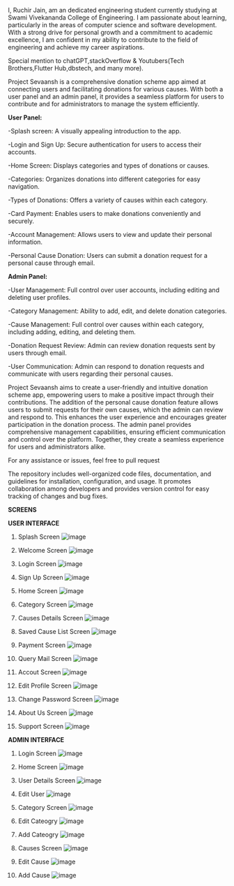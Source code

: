 I, Ruchir Jain, am an dedicated engineering student currently studying at Swami Vivekananda College of Engineering. I am passionate about learning, particularly in the areas of computer science and software development. With a strong drive for personal growth and a commitment to academic excellence, I am confident in my ability to contribute to the field of engineering and achieve my career aspirations.

Special mention to chatGPT,stackOverflow & Youtubers(Tech Brothers,Flutter Hub,dbstech, and many more).

Project Sevaansh is a comprehensive donation scheme app aimed at connecting users and facilitating donations for various causes. With both a user panel and an admin panel, it provides a seamless platform for users to contribute and for administrators to manage the system efficiently.

**User Panel:**

-Splash screen: A visually appealing introduction to the app.

-Login and Sign Up: Secure authentication for users to access their accounts.

-Home Screen: Displays categories and types of donations or causes.

-Categories: Organizes donations into different categories for easy navigation.

-Types of Donations: Offers a variety of causes within each category.

-Card Payment: Enables users to make donations conveniently and securely.

-Account Management: Allows users to view and update their personal information.

-Personal Cause Donation: Users can submit a donation request for a personal cause through email.


**Admin Panel:**

-User Management: Full control over user accounts, including editing and deleting user profiles.

-Category Management: Ability to add, edit, and delete donation categories.

-Cause Management: Full control over causes within each category, including adding, editing, and deleting them.

-Donation Request Review: Admin can review donation requests sent by users through email.

-User Communication: Admin can respond to donation requests and communicate with users regarding their personal causes.

Project Sevaansh aims to create a user-friendly and intuitive donation scheme app, empowering users to make a positive impact through their contributions. The addition of the personal cause donation feature allows users to submit requests for their own causes, which the admin can review and respond to. This enhances the user experience and encourages greater participation in the donation process. The admin panel provides comprehensive management capabilities, ensuring efficient communication and control over the platform. Together, they create a seamless experience for users and administrators alike.

For any assistance or issues, feel free to pull request

The repository includes well-organized code files, documentation, and guidelines for installation, configuration, and usage. It promotes collaboration among developers and provides version control for easy tracking of changes and bug fixes.

**SCREENS**

**USER INTERFACE**

1) Splash Screen
![image](https://github.com/ruchirjainn/projectSevaansh/assets/114685271/3ccdaf44-8299-4a0e-b457-dff5e182472c)

2) Welcome Screen
![image](https://github.com/ruchirjainn/projectSevaansh/assets/114685271/19bdc60c-83eb-4986-a2f8-a6308e64d069)

3) Login Screen
![image](https://github.com/ruchirjainn/projectSevaansh/assets/114685271/d84791c4-797b-4d00-b77d-58400e932462)

4) Sign Up Screen
![image](https://github.com/ruchirjainn/projectSevaansh/assets/114685271/6542ad1f-a552-450e-8d16-5ba5bdc2a442)

5) Home Screen 
![image](https://github.com/ruchirjainn/projectSevaansh/assets/114685271/46e02350-66d2-4d42-a886-957e703be542)

6) Category Screen
![image](https://github.com/ruchirjainn/projectSevaansh/assets/114685271/2c8f751e-9a48-41da-8299-6a7501dfdcd1)

7) Causes Details Screen
![image](https://github.com/ruchirjainn/projectSevaansh/assets/114685271/1e4e42a5-b27b-4f24-83c3-1e292a228e51)

8) Saved Cause List Screen
![image](https://github.com/ruchirjainn/projectSevaansh/assets/114685271/74fb7e6a-0807-4265-894a-9874f0458967)

9) Payment Screen
![image](https://github.com/ruchirjainn/projectSevaansh/assets/114685271/02103f76-d129-4f63-b863-62de6de2fbbb)

10) Query Mail Screen
![image](https://github.com/ruchirjainn/projectSevaansh/assets/114685271/a7d1eab2-6e44-4b80-8941-16d0f0631f2a)

11) Accout Screen
![image](https://github.com/ruchirjainn/projectSevaansh/assets/114685271/00f71bfd-55be-4ca6-860c-16bacdcdd763)

12) Edit Profile Screen
![image](https://github.com/ruchirjainn/projectSevaansh/assets/114685271/00e865b3-687c-4531-a04f-b8634dc6d0a1)

13) Change Password Screen
![image](https://github.com/ruchirjainn/projectSevaansh/assets/114685271/04f2485d-9de2-474b-8da0-c91e66c8c21f)

14) About Us Screen
![image](https://github.com/ruchirjainn/projectSevaansh/assets/114685271/615f9370-9344-41bc-84c1-b6dc600ebf6e)

15) Support Screen
![image](https://github.com/ruchirjainn/projectSevaansh/assets/114685271/7bc7e9df-4169-4bac-adec-9c9ca76551d3)

**ADMIN INTERFACE**

1) Login Screen
![image](https://github.com/ruchirjainn/projectSevaansh/assets/114685271/682cdecc-78cd-4595-b9da-547b9ba90053)

2) Home Screen
![image](https://github.com/ruchirjainn/projectSevaansh/assets/114685271/a098f36e-1e5e-4b3a-8eb4-3669b6b2ec87)

3) User Details Screen
![image](https://github.com/ruchirjainn/projectSevaansh/assets/114685271/c40b5eca-2d27-44b4-ae64-9ee0f8c0b7a3)

4) Edit User 
![image](https://github.com/ruchirjainn/projectSevaansh/assets/114685271/abaa5221-22c3-47d8-8451-112842e704e9)

5) Category Screen
![image](https://github.com/ruchirjainn/projectSevaansh/assets/114685271/521e2fb0-dd28-4409-89ce-dde8e49ea6bc)

6) Edit Cateogry
![image](https://github.com/ruchirjainn/projectSevaansh/assets/114685271/6484e5fd-5186-471b-99e9-efc9a7843264)

7) Add Cateogry
![image](https://github.com/ruchirjainn/projectSevaansh/assets/114685271/f7525faa-0b14-4c7b-a623-1caffe7626a0)

8) Causes Screen
![image](https://github.com/ruchirjainn/projectSevaansh/assets/114685271/5f4d501d-a886-4207-8315-36c8cc2bf1da)

9) Edit Cause 
![image](https://github.com/ruchirjainn/projectSevaansh/assets/114685271/890667a0-a1a3-46ed-bf04-4c8002955557)

10) Add Cause
![image](https://github.com/ruchirjainn/projectSevaansh/assets/114685271/f22855e1-b069-4595-843d-71363e6395d5)
